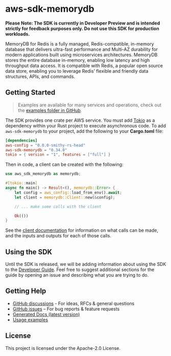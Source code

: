 # aws-sdk-memorydb

**Please Note: The SDK is currently in Developer Preview and is intended strictly for
feedback purposes only. Do not use this SDK for production workloads.**

MemoryDB for Redis is a fully managed, Redis-compatible, in-memory database that delivers ultra-fast performance and Multi-AZ durability for modern applications built using microservices architectures. MemoryDB stores the entire database in-memory, enabling low latency and high throughput data access. It is compatible with Redis, a popular open source data store, enabling you to leverage Redis’ flexible and friendly data structures, APIs, and commands.

## Getting Started

> Examples are available for many services and operations, check out the
> [examples folder in GitHub](https://github.com/awslabs/aws-sdk-rust/tree/main/examples).

The SDK provides one crate per AWS service. You must add [Tokio](https://crates.io/crates/tokio)
as a dependency within your Rust project to execute asynchronous code. To add `aws-sdk-memorydb` to
your project, add the following to your **Cargo.toml** file:

```toml
[dependencies]
aws-config = "0.0.0-smithy-rs-head"
aws-sdk-memorydb = "0.34.0"
tokio = { version = "1", features = ["full"] }
```

Then in code, a client can be created with the following:

```rust
use aws_sdk_memorydb as memorydb;

#[tokio::main]
async fn main() -> Result<(), memorydb::Error> {
    let config = aws_config::load_from_env().await;
    let client = memorydb::Client::new(&config);

    // ... make some calls with the client

    Ok(())
}
```

See the [client documentation](https://docs.rs/aws-sdk-memorydb/latest/aws_sdk_memorydb/client/struct.Client.html)
for information on what calls can be made, and the inputs and outputs for each of those calls.

## Using the SDK

Until the SDK is released, we will be adding information about using the SDK to the
[Developer Guide](https://docs.aws.amazon.com/sdk-for-rust/latest/dg/welcome.html). Feel free to suggest
additional sections for the guide by opening an issue and describing what you are trying to do.

## Getting Help

* [GitHub discussions](https://github.com/awslabs/aws-sdk-rust/discussions) - For ideas, RFCs & general questions
* [GitHub issues](https://github.com/awslabs/aws-sdk-rust/issues/new/choose) – For bug reports & feature requests
* [Generated Docs (latest version)](https://awslabs.github.io/aws-sdk-rust/)
* [Usage examples](https://github.com/awslabs/aws-sdk-rust/tree/main/examples)

## License

This project is licensed under the Apache-2.0 License.

